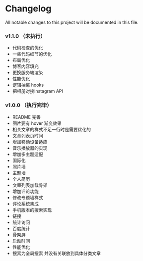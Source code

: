 # Changelog

All notable changes to this project will be documented in this file.

### v1.1.0  （未执行）

- 代码检查的优化
- 一些代码细节的优化
- 布局优化
- 博客内容填充
- 更换服务端渲染
- 性能优化
- 逻辑抽离 hooks
- 把相册对接Instagram API



### v1.0.0 （执行完毕）
- README 完善
- 图片要有 hover 渐变效果
- 相关文章的样式不足一行时是需要优化的
- 文章列表页时间
- 增加移动设备适应
- 音乐播放器的实现
- 增加多主题适配
- 国际化
- 照片墙
- 主题墙
- 个人简历
- 文章列表加载骨架
- 增加评论功能
- 修改专题墙样式
- 评论系统集成
- 手机版本的搜索实现
- 链接
- 统计访问
- 百度统计
- 骨架屏
- 启动时间
- 性能优化
- 搜索为全局搜索 并没有关联放到具体分类文章



